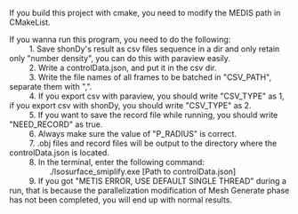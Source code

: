 If you build this project with cmake, you need to modify the MEDIS path in CMakeList.

If you wanna run this program, you need to do the following:  
    $\qquad$ 1. Save shonDy's result as csv files sequence in a dir and only retain only "number density", you can do this with paraview easily.  
    $\qquad$ 2. Write a controlData.json, and put it in the csv dir.  
    $\qquad$ 3. Write the file names of all frames to be batched in "CSV_PATH", separate them with ",".  
    $\qquad$ 4. If you export csv with paraview, you should write "CSV_TYPE" as 1,
        if you export csv with shonDy, you should write "CSV_TYPE" as 2.  
    $\qquad$ 5. If you want to save the record file while running, you should write "NEED_RECORD" as true.  
    $\qquad$ 6. Always make sure the value of "P_RADIUS" is correct.  
    $\qquad$ 7. .obj files and record files will be output to the directory where the controlData.json is located.  
    $\qquad$ 8. In the terminal, enter the following command:  
    $\qquad$ $\qquad$     ./Isosurface_smiplify.exe [Path to controlData.json]  
    $\qquad$ 9. If you got "METIS ERROR, USE DEFAULT SINGLE THREAD" during a run, that is because the parallelization modification of Mesh Generate phase has not been completed, you will end up with normal results.

